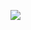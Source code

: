 [![](https://mermaid.ink/img/pako:eNqdl19T2zgQwL-KRq-EDClJIJ6bztCSazMDpUPgHm7yIqxNosOWXEkGfBzf_eS_WHEkp-QhiXd_u17trtbyKw4FBRxghMKIKHXJyEaSeMVR8Slk6F6BvIVfKSj9WmvyT0uOAnSktGR8gyioULJEM8EdcIAaODXSBfU4vXn4B0K9uESJFMU_H_wgRASEI5IY-olES010qpxR1EGspYhzxQ8Sw8HwIiYbD01F-hABIrFIue51Wi1uGaWbmn1bcbsKX4iCa1OsyKpBI313xqgLuCQaUCjB_NAL7aXShNpUJ56fZczICqcSBjsFRl7G0TEdTjMdgZdQrQTuBarFf8n2U1XV1imnhv4mSOTg8hRFJOXhNs-WBwpJnBC24XNO3WRduLyl7mXkTPktPBNJrYSXot5cNph_P-16627PhqhSJYvrC6vNi7jtyO8k4YqEeVh2w7QUwRFyN43N-VfhYMtQ3ah3TV3Y3rp3u71pBdEzaHws250zviiKoZTK6FB-ubNfbLYep2U-7GHa6c2vQjwyMD2dgNQMlFXlXaVxXteaipgwfiCcEL3tQ-uot1onNzzK_HzLQEGYSnAvUAIFrhmJdtb2Lg_Q8fvVXZYA0ubLDf_JJDyYyXsnHoGbrZs_i2lx4bZphvxhnAKlWrOgs6o6BEfhumqTYsZ17Xf-kjCZLfglyVSvXV1xokmuu7f7dK9JXRvgxOzMpXFgmhbkE8ilvbADPXzdQvhYmd7Ck0kh_U0PV2IjUj03EWTPW_D0yzJvJ6YzR2a76uBotz1R2AhUj-1KH3WDR-uW6AAPzfkpisRzq536La-Y0n-U9f1cmgO9kWzD-AeNvwOhIH_XGF4SoT5qXN35GvRW0A8a_zQPEBZeJMw9KPOh3jlGmw3bPPwY9Wj5njNqSw1mmEb79HVpmZrnyF_mwbJm4LsTUyoF6QESsxf3D8zmNImOj__73JwUA7TgZsswTXgIyAGXBwybdaD26b-fbx9C9vJVoMNh7tkgV4w_dnRNgHu19j3aSGnnI6zbvy-sjeSafr0VIh7gGKQpOjWveUXjrbDegmkjHJi_FNYkjfQKr_ibQctz_5wyLSQOtExhgEmqxTLjYX1dMtWrIg7WZkIYaUL430LENWQucfCKX3Aw-jQZjk8ns7Pz6fnZZGJ-BjjDwXQ4Gk_PRqeTycnsbDJ6G-B_C_OT4Wz8aTY-P5mNR9PT6cn0dIChiOe6fFUt3ljf_gcNeLby?type=png)](https://mermaid.live/edit#pako:eNqdl19T2zgQwL-KRq-EDClJIJ6bztCSazMDpUPgHm7yIqxNosOWXEkGfBzf_eS_WHEkp-QhiXd_u17trtbyKw4FBRxghMKIKHXJyEaSeMVR8Slk6F6BvIVfKSj9WmvyT0uOAnSktGR8gyioULJEM8EdcIAaODXSBfU4vXn4B0K9uESJFMU_H_wgRASEI5IY-olES010qpxR1EGspYhzxQ8Sw8HwIiYbD01F-hABIrFIue51Wi1uGaWbmn1bcbsKX4iCa1OsyKpBI313xqgLuCQaUCjB_NAL7aXShNpUJ56fZczICqcSBjsFRl7G0TEdTjMdgZdQrQTuBarFf8n2U1XV1imnhv4mSOTg8hRFJOXhNs-WBwpJnBC24XNO3WRduLyl7mXkTPktPBNJrYSXot5cNph_P-16627PhqhSJYvrC6vNi7jtyO8k4YqEeVh2w7QUwRFyN43N-VfhYMtQ3ah3TV3Y3rp3u71pBdEzaHws250zviiKoZTK6FB-ubNfbLYep2U-7GHa6c2vQjwyMD2dgNQMlFXlXaVxXteaipgwfiCcEL3tQ-uot1onNzzK_HzLQEGYSnAvUAIFrhmJdtb2Lg_Q8fvVXZYA0ubLDf_JJDyYyXsnHoGbrZs_i2lx4bZphvxhnAKlWrOgs6o6BEfhumqTYsZ17Xf-kjCZLfglyVSvXV1xokmuu7f7dK9JXRvgxOzMpXFgmhbkE8ilvbADPXzdQvhYmd7Ck0kh_U0PV2IjUj03EWTPW_D0yzJvJ6YzR2a76uBotz1R2AhUj-1KH3WDR-uW6AAPzfkpisRzq536La-Y0n-U9f1cmgO9kWzD-AeNvwOhIH_XGF4SoT5qXN35GvRW0A8a_zQPEBZeJMw9KPOh3jlGmw3bPPwY9Wj5njNqSw1mmEb79HVpmZrnyF_mwbJm4LsTUyoF6QESsxf3D8zmNImOj__73JwUA7TgZsswTXgIyAGXBwybdaD26b-fbx9C9vJVoMNh7tkgV4w_dnRNgHu19j3aSGnnI6zbvy-sjeSafr0VIh7gGKQpOjWveUXjrbDegmkjHJi_FNYkjfQKr_ibQctz_5wyLSQOtExhgEmqxTLjYX1dMtWrIg7WZkIYaUL430LENWQucfCKX3Aw-jQZjk8ns7Pz6fnZZGJ-BjjDwXQ4Gk_PRqeTycnsbDJ6G-B_C_OT4Wz8aTY-P5mNR9PT6cn0dIChiOe6fFUt3ljf_gcNeLby)

